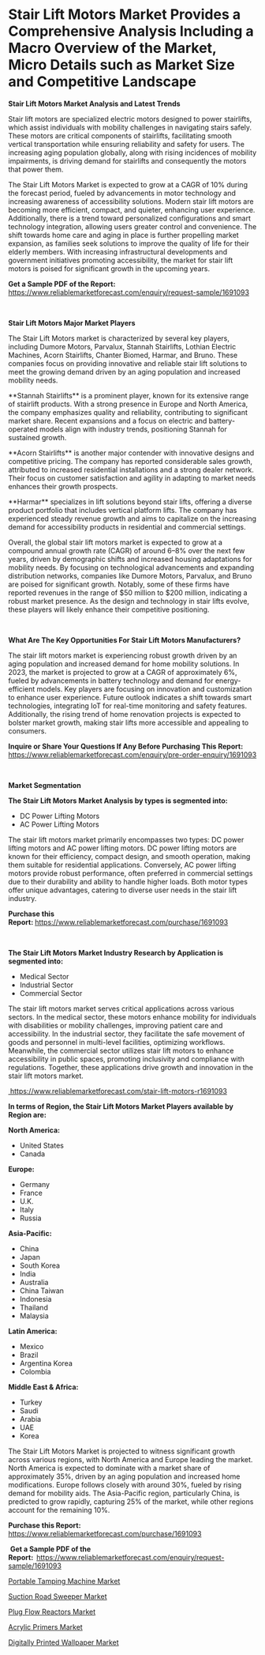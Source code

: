 <p><h1>Stair Lift Motors Market Provides a Comprehensive Analysis Including a Macro Overview of the Market, Micro Details such as Market Size and Competitive Landscape</h1></p><p><strong>Stair Lift Motors Market Analysis and Latest Trends</strong></p>
<p><p>Stair lift motors are specialized electric motors designed to power stairlifts, which assist individuals with mobility challenges in navigating stairs safely. These motors are critical components of stairlifts, facilitating smooth vertical transportation while ensuring reliability and safety for users. The increasing aging population globally, along with rising incidences of mobility impairments, is driving demand for stairlifts and consequently the motors that power them.</p><p>The Stair Lift Motors Market is expected to grow at a CAGR of 10% during the forecast period, fueled by advancements in motor technology and increasing awareness of accessibility solutions. Modern stair lift motors are becoming more efficient, compact, and quieter, enhancing user experience. Additionally, there is a trend toward personalized configurations and smart technology integration, allowing users greater control and convenience. The shift towards home care and aging in place is further propelling market expansion, as families seek solutions to improve the quality of life for their elderly members. With increasing infrastructural developments and government initiatives promoting accessibility, the market for stair lift motors is poised for significant growth in the upcoming years.</p></p>
<p><strong>Get a Sample PDF of the Report:&nbsp;</strong> <a href="https://www.reliablemarketforecast.com/enquiry/request-sample/1691093?utm_campaign=1530&utm_medium=2&utm_source=Github&utm_content=ia&utm_term=17102024&utm_id=stair-lift-motors">https://www.reliablemarketforecast.com/enquiry/request-sample/1691093</a></p>
<p>&nbsp;</p>
<p><strong>Stair Lift Motors Major Market Players</strong></p>
<p><p>The Stair Lift Motors market is characterized by several key players, including Dumore Motors, Parvalux, Stannah Stairlifts, Lothian Electric Machines, Acorn Stairlifts, Chanter Biomed, Harmar, and Bruno. These companies focus on providing innovative and reliable stair lift solutions to meet the growing demand driven by an aging population and increased mobility needs.</p><p>**Stannah Stairlifts** is a prominent player, known for its extensive range of stairlift products. With a strong presence in Europe and North America, the company emphasizes quality and reliability, contributing to significant market share. Recent expansions and a focus on electric and battery-operated models align with industry trends, positioning Stannah for sustained growth.</p><p>**Acorn Stairlifts** is another major contender with innovative designs and competitive pricing. The company has reported considerable sales growth, attributed to increased residential installations and a strong dealer network. Their focus on customer satisfaction and agility in adapting to market needs enhances their growth prospects.</p><p>**Harmar** specializes in lift solutions beyond stair lifts, offering a diverse product portfolio that includes vertical platform lifts. The company has experienced steady revenue growth and aims to capitalize on the increasing demand for accessibility products in residential and commercial settings.</p><p>Overall, the global stair lift motors market is expected to grow at a compound annual growth rate (CAGR) of around 6–8% over the next few years, driven by demographic shifts and increased housing adaptations for mobility needs. By focusing on technological advancements and expanding distribution networks, companies like Dumore Motors, Parvalux, and Bruno are poised for significant growth. Notably, some of these firms have reported revenues in the range of $50 million to $200 million, indicating a robust market presence. As the design and technology in stair lifts evolve, these players will likely enhance their competitive positioning.</p></p>
<p>&nbsp;</p>
<p><strong>What Are The Key Opportunities For Stair Lift Motors Manufacturers?</strong></p>
<p><p>The stair lift motors market is experiencing robust growth driven by an aging population and increased demand for home mobility solutions. In 2023, the market is projected to grow at a CAGR of approximately 6%, fueled by advancements in battery technology and demand for energy-efficient models. Key players are focusing on innovation and customization to enhance user experience. Future outlook indicates a shift towards smart technologies, integrating IoT for real-time monitoring and safety features. Additionally, the rising trend of home renovation projects is expected to bolster market growth, making stair lifts more accessible and appealing to consumers.</p></p>
<p><strong>Inquire or Share Your Questions If Any Before Purchasing This Report:</strong> <a href="https://www.reliablemarketforecast.com/enquiry/pre-order-enquiry/1691093?utm_campaign=1530&utm_medium=2&utm_source=Github&utm_content=ia&utm_term=17102024&utm_id=stair-lift-motors">https://www.reliablemarketforecast.com/enquiry/pre-order-enquiry/1691093</a></p>
<p>&nbsp;</p>
<p><strong>Market Segmentation</strong></p>
<p><strong>The Stair Lift Motors Market Analysis by types is segmented into:</strong></p>
<p><ul><li>DC Power Lifting Motors</li><li>AC Power Lifting Motors</li></ul></p>
<p><p>The stair lift motors market primarily encompasses two types: DC power lifting motors and AC power lifting motors. DC power lifting motors are known for their efficiency, compact design, and smooth operation, making them suitable for residential applications. Conversely, AC power lifting motors provide robust performance, often preferred in commercial settings due to their durability and ability to handle higher loads. Both motor types offer unique advantages, catering to diverse user needs in the stair lift industry.</p></p>
<p><strong>Purchase this Report:&nbsp;</strong><a href="https://www.reliablemarketforecast.com/purchase/1691093?utm_campaign=1530&utm_medium=2&utm_source=Github&utm_content=ia&utm_term=17102024&utm_id=stair-lift-motors">https://www.reliablemarketforecast.com/purchase/1691093</a></p>
<p>&nbsp;</p>
<p><strong>The Stair Lift Motors Market Industry Research by Application is segmented into:</strong></p>
<p><ul><li>Medical Sector</li><li>Industrial Sector</li><li>Commercial Sector</li></ul></p>
<p><p>The stair lift motors market serves critical applications across various sectors. In the medical sector, these motors enhance mobility for individuals with disabilities or mobility challenges, improving patient care and accessibility. In the industrial sector, they facilitate the safe movement of goods and personnel in multi-level facilities, optimizing workflows. Meanwhile, the commercial sector utilizes stair lift motors to enhance accessibility in public spaces, promoting inclusivity and compliance with regulations. Together, these applications drive growth and innovation in the stair lift motors market.</p></p>
<p><a href="https://www.reliablemarketforecast.com/stair-lift-motors-r1691093?utm_campaign=1530&utm_medium=2&utm_source=Github&utm_content=ia&utm_term=17102024&utm_id=stair-lift-motors">&nbsp;https://www.reliablemarketforecast.com/stair-lift-motors-r1691093</a></p>
<p><strong>In terms of Region, the Stair Lift Motors Market Players available by Region are:</strong></p>
<p>
    <p> <strong> North America: </strong>
        <ul>
            <li>United States</li>
            <li>Canada</li>
        </ul>
        </p> 
    <p> <strong> Europe: </strong>
        <ul>
            <li>Germany</li>
            <li>France</li>
            <li>U.K.</li>
            <li>Italy</li>
            <li>Russia</li>
        </ul>
        </p> 
    <p> <strong> Asia-Pacific: </strong>
        <ul>
            <li>China</li>
            <li>Japan</li>
            <li>South Korea</li>
            <li>India</li>
            <li>Australia</li>
            <li>China Taiwan</li>
            <li>Indonesia</li>
            <li>Thailand</li>
            <li>Malaysia</li>
        </ul>
        </p> 
    <p> <strong> Latin America: </strong>
        <ul>
            <li>Mexico</li>
            <li>Brazil</li>
            <li>Argentina Korea</li>
            <li>Colombia</li>
        </ul>
        </p> 
    <p> <strong> Middle East & Africa: </strong>
        <ul>
            <li>Turkey</li>
            <li>Saudi</li>
            <li>Arabia</li>
            <li>UAE</li>
            <li>Korea</li>
        </ul>
    </p>
    </p>
<p><p>The Stair Lift Motors Market is projected to witness significant growth across various regions, with North America and Europe leading the market. North America is expected to dominate with a market share of approximately 35%, driven by an aging population and increased home modifications. Europe follows closely with around 30%, fueled by rising demand for mobility aids. The Asia-Pacific region, particularly China, is predicted to grow rapidly, capturing 25% of the market, while other regions account for the remaining 10%.</p></p>
<p><strong>Purchase this Report: </strong><a href="https://www.reliablemarketforecast.com/purchase/1691093?utm_campaign=1530&utm_medium=2&utm_source=Github&utm_content=ia&utm_term=17102024&utm_id=stair-lift-motors">https://www.reliablemarketforecast.com/purchase/1691093</a></p>
<p>&nbsp;<strong>Get a Sample PDF of the Report:&nbsp;&nbsp;</strong><a href="https://www.reliablemarketforecast.com/enquiry/request-sample/1691093?utm_campaign=1530&utm_medium=2&utm_source=Github&utm_content=ia&utm_term=17102024&utm_id=stair-lift-motors">https://www.reliablemarketforecast.com/enquiry/request-sample/1691093</a></p>
<p><strong></strong></p>
<p><p><a href="https://issuu.com/reportprime-2/docs/portable-tamping-machine-market-siz_e5850156252285?utm_campaign=1530&utm_medium=2&utm_source=Github&utm_content=ia&utm_term=17102024&utm_id=stair-lift-motors">Portable Tamping Machine Market</a></p><p><a href="https://github.com/seemagartingsvo/Market-Research-Report-List-1/blob/main/suction-road-sweeper-market.md?utm_campaign=1530&utm_medium=2&utm_source=Github&utm_content=ia&utm_term=17102024&utm_id=stair-lift-motors">Suction Road Sweeper Market</a></p><p><a href="https://issuu.com/reportprime-2/docs/plug-flow-reactors-market-size-2030_853408c1a822f2?utm_campaign=1530&utm_medium=2&utm_source=Github&utm_content=ia&utm_term=17102024&utm_id=stair-lift-motors">Plug Flow Reactors Market</a></p><p><a href="https://github.com/alvar1lavfo/Market-Research-Report-List-1/blob/main/acrylic-primers-market.md?utm_campaign=1530&utm_medium=2&utm_source=Github&utm_content=ia&utm_term=17102024&utm_id=stair-lift-motors">Acrylic Primers Market</a></p><p><a href="https://www.linkedin.com/pulse/digitally-printed-wallpaper-market-matrix-applications-types-yocic?utm_campaign=1530&utm_medium=2&utm_source=Github&utm_content=ia&utm_term=17102024&utm_id=stair-lift-motors">Digitally Printed Wallpaper Market</a></p></p>